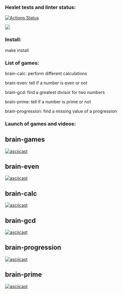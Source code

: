 ### Hexlet tests and linter status:
[![Actions Status](https://github.com/d4cenn/frontend-project-44/workflows/hexlet-check/badge.svg)](https://github.com/d4cenn/frontend-project-44/actions)

<a href="https://codeclimate.com/github/d4cenn/frontend-project-44/maintainability"><img src="https://api.codeclimate.com/v1/badges/fcc44c8e65fa84dbf84e/maintainability" /></a>

### Install:

make install

### List of games:

brain-calc: perform different calculations

brain-even: tell if a number is even or not

brain-gcd: find a greatest divisor for two numbers

brain-prime: tell if a number is prime or not

brain-progression: find a missing value of a progression

### Launch of games and videos:

## brain-games
[![asciicast](https://asciinema.org/a/jQYbI9QJ8f8aMQmuzK5WIBZlz.svg)](https://asciinema.org/a/jQYbI9QJ8f8aMQmuzK5WIBZlz)

## brain-even
[![asciicast](https://asciinema.org/a/3dXbJE0QfbP53gL38efrWxNl7.svg)](https://asciinema.org/a/3dXbJE0QfbP53gL38efrWxNl7)

## brain-calc
[![asciicast](https://asciinema.org/a/fzbwpP8UFTB0khSGMFu9J272J.svg)](https://asciinema.org/a/fzbwpP8UFTB0khSGMFu9J272J)

## brain-gcd
[![asciicast](https://asciinema.org/a/t3nPEGGPsAYO6wbNGtlASrW0s.svg)](https://asciinema.org/a/t3nPEGGPsAYO6wbNGtlASrW0s)

## brain-progression
[![asciicast](https://asciinema.org/a/Pg1AIT5hqQDthQOzYloFU4qWU.svg)](https://asciinema.org/a/Pg1AIT5hqQDthQOzYloFU4qWU)

## brain-prime
[![asciicast](https://asciinema.org/a/kTRMGB58eIK2vHcGDF70WkQkG.svg)](https://asciinema.org/a/kTRMGB58eIK2vHcGDF70WkQkG)
